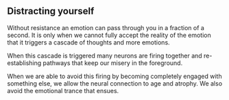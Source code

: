 ## Distracting yourself

Without resistance an emotion can pass through you in a fraction of a second. It is only when we cannot fully accept the reality of the emotion that it triggers a cascade of thoughts and more emotions.

When this cascade is triggered many neurons are firing together and re-establishing pathways that keep our misery in the foreground. 

When we are able to avoid this firing by becoming completely engaged with something else, we allow the neural connection to age and atrophy. We also avoid the emotional trance that ensues. 